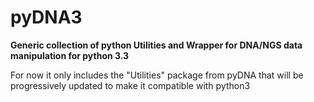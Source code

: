 pyDNA3
=========

**Generic collection of python Utilities and Wrapper for DNA/NGS data manipulation for python 3.3**

For now it only includes the "Utilities" package from pyDNA that will be progressively updated to make it compatible with python3